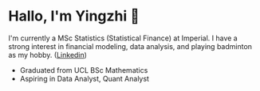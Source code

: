 # Hallo, I'm Yingzhi 👋

I'm currently a MSc Statistics (Statistical Finance) at Imperial. 
I have a strong interest in financial modeling, data analysis, and playing badminton as my hobby. ([Linkedin](https://www.linkedin.com/yingzhi-zhang-wendy/))
- Graduated from UCL BSc Mathematics
- Aspiring in Data Analyst, Quant Analyst
